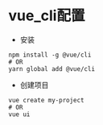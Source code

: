 # vue_cli配置
* 安装 
```
npm install -g @vue/cli
# OR
yarn global add @vue/cli
```
* 创建项目
```
vue create my-project
# OR
vue ui
```